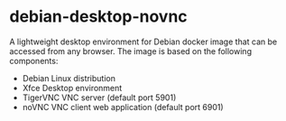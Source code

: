 # debian-desktop-novnc
A lightweight desktop environment for Debian docker image that can be accessed from any browser. The image is based on the following components: 
- Debian Linux distribution
- Xfce Desktop environment 
- TigerVNC VNC server (default port 5901)
- noVNC VNC client web application (default port 6901)
